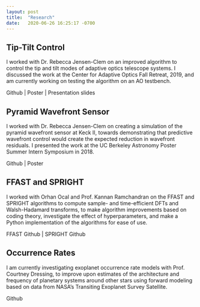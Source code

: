 ```yaml
---
layout: post
title:  "Research"
date:   2020-06-26 16:25:17 -0700
---
```

## Tip-Tilt Control
I worked with Dr. Rebecca Jensen-Clem on an improved algorithm to control the tip and tilt modes of adaptive optics telescope systems. I discussed the work at the Center for Adaptive Optics Fall Retreat, 2019, and am currently working on testing the algorithm on an AO testbench.

Github | Poster | Presentation slides

## Pyramid Wavefront Sensor
I worked with Dr. Rebecca Jensen-Clem on creating a simulation of the pyramid wavefront sensor at Keck II, towards demonstrating that predictive wavefront control would create the expected reduction in wavefront residuals. I presented the work at the UC Berkeley Astronomy Poster Summer Intern Symposium in 2018.

Github | Poster

## FFAST and SPRIGHT
I worked with Orhan Ocal and Prof. Kannan Ramchandran on the FFAST and SPRIGHT algorithms to compute sample- and time-efficient DFTs and Walsh-Hadamard transforms, to make algorithm improvements based on coding theory, investigate the effect of hyperparameters, and make a Python implementation of the algorithms for ease of use.

FFAST Github | SPRIGHT Github

## Occurrence Rates
I am currently investigating exoplanet occurrence rate models with Prof. Courtney Dressing, to improve upon estimates of the architecture and frequency of planetary systems around other stars using forward modeling based on data from NASA’s Transiting Exoplanet Survey Satellite.

Github
